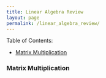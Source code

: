 ```yaml
---
title: Linear Algebra Review
layout: page
permalink: /linear_algebra_review/
---
```


Table of Contents:

- [Matrix Multiplication](#matrixmultiplication)



<a name='matrixmultiplication'></a>
### Matrix Multiplication

